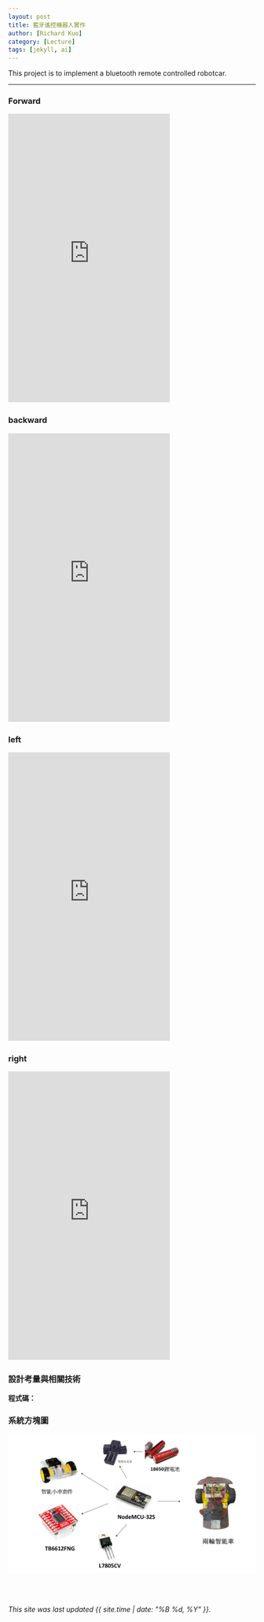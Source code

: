 ```yaml
---
layout: post
title: 藍牙遙控機器人實作
author: [Richard Kuo]
category: [Lecture]
tags: [jekyll, ai]
---
```


This project is to implement a bluetooth remote controlled robotcar.

---
### Forward
<iframe width="329" height="586" src="https://youtube.com/shorts/cEgKL3nPrZs?feature=share" title="forward" frameborder="0" allow="accelerometer; autoplay; clipboard-write; encrypted-media; gyroscope; picture-in-picture; web-share" allowfullscreen></iframe>

### backward
<iframe width="329" height="586" src="https://youtube.com/shorts/D0CN3ujb_G0?feature=share" title="backward" frameborder="0" allow="accelerometer; autoplay; clipboard-write; encrypted-media; gyroscope; picture-in-picture; web-share" allowfullscreen></iframe>


### left
<iframe width="329" height="586" src="https://youtube.com/shorts/3BkZmkcRrK4?feature=share" title="left" frameborder="0" allow="accelerometer; autoplay; clipboard-write; encrypted-media; gyroscope; picture-in-picture; web-share" allowfullscreen></iframe>


### right
<iframe width="329" height="586" src="https://youtube.com/shorts/8w816KhpTxc?feature=share" title="right" frameborder="0" allow="accelerometer; autoplay; clipboard-write; encrypted-media; gyroscope; picture-in-picture; web-share" allowfullscreen></iframe>




### 設計考量與相關技術
**程式碼：**<br>




### 系統方塊圖
![](https://github.com/peiyu525/MCU-project/blob/main/_posts/%E6%8A%95%E5%BD%B1%E7%89%871.GIF?raw=true)

<br>
<br>

*This site was last updated {{ site.time | date: "%B %d, %Y" }}.*


